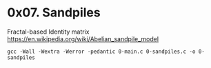# 0x07. Sandpiles

Fractal-based Identity matrix
https://en.wikipedia.org/wiki/Abelian_sandpile_model

```
gcc -Wall -Wextra -Werror -pedantic 0-main.c 0-sandpiles.c -o 0-sandpiles
```